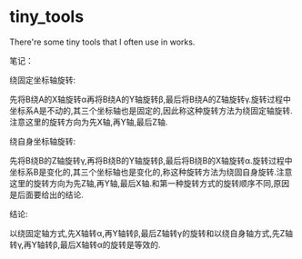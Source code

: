 # tiny_tools
There're some tiny tools that I often use in works.

笔记：

绕固定坐标轴旋转:

先将B绕A的X轴旋转α再将B绕A的Y轴旋转β,最后将B绕A的Z轴旋转γ.旋转过程中坐标系A是不动的,其三个坐标轴也是固定的,因此称这种旋转方法为绕固定轴旋转.注意这里的旋转方向为先X轴,再Y轴,最后Z轴.

绕自身坐标轴旋转:

先将B绕B的Z轴旋转γ,再将B绕B的Y轴旋转β,最后将B绕B的X轴旋转α.旋转过程中坐标系B是变化的,其三个坐标轴也是变化的,称这种旋转方法为绕固自身旋转.注意这里的旋转方向为先Z轴,再Y轴,最后X轴.和第一种旋转方式的旋转顺序不同,原因是后面要给出的结论.

结论:

以绕固定轴方式,先X轴转α,再Y轴转β,最后Z轴转γ的旋转和以绕自身轴方式,先Z轴转γ,再Y轴转β,最后X轴转α的旋转是等效的.

